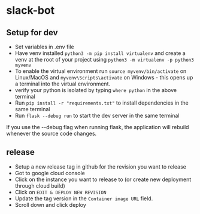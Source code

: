 # slack-bot

## Setup for dev

- Set variables in .env file
- Have venv installed `python3 -m pip install virtualenv` and create a venv at the root of your project using `python3 -m virtualenv -p python3 myvenv`
- To enable the virtual environment run `source myvenv/bin/activate` on Linux/MacOS and `myvenv\Scripts\activate` on Windows - this opens up a terminal into the virtual environment.
- verify your python is isolated by typing `where python` in the above terminal
- Run `pip install -r "requirements.txt"` to install dependencies in the same terminal
- Run `flask --debug run` to start the dev server in the same terminal

If you use the --debug flag when running flask, the application will rebuild whenever the source code changes.

## release

 - Setup a new release tag in github for the revision you want to release
 - Got to google cloud console 
 - Click on the instance you want to release to (or create new deployment through cloud build)
 - Click on `EDIT & DEPLOY NEW REVISION`
 - Update the tag version in the `Container image URL` field.
 - Scroll down and click deploy
